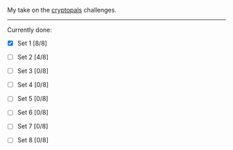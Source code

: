 My take on the [cryptopals](https://cryptopals.com/) challenges.  

---
Currently done:
 * [X] Set 1 [8/8]
 * [ ] Set 2 [4/8]
 * [ ] Set 3 [0/8]
 * [ ] Set 4 [0/8]
 * [ ] Set 5 [0/8]
 * [ ] Set 6 [0/8]
 * [ ] Set 7 [0/8]
 * [ ] Set 8 [0/8]
 
 
